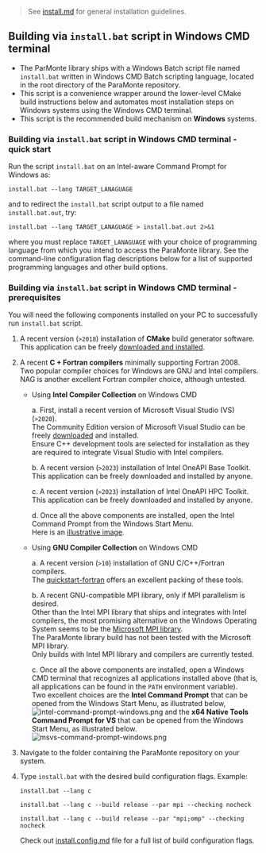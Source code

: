 > See [install.md](./install.md) for general installation guidelines.

##  Building via `install.bat` script in Windows CMD terminal

+   The ParMonte library ships with a Windows Batch script file named `install.bat`
    written in Windows CMD Batch scripting language, located in the root directory
    of the ParaMonte repository.
+   This script is a convenience wrapper around the lower-level CMake build
    instructions below and automates most installation steps
    on Windows systems using the Windows CMD terminal.
+   This script is the recommended build mechanism on **Windows** systems.

### Building via `install.bat` script in Windows CMD terminal - quick start

Run the script `install.bat` on an Intel-aware Command Prompt for Windows as:

```batch  
install.bat --lang TARGET_LANAGUAGE
```  

and to redirect the `install.bat` script output to a file named `install.bat.out`, try:

```batch  
install.bat --lang TARGET_LANAGUAGE > install.bat.out 2>&1
```  

where you must replace `TARGET_LANAGUAGE` with your choice of programming
language from which you intend to access the ParaMonte library. See the
command-line configuration flag descriptions below for a list of
supported programming languages and other build options.

### Building via `install.bat` script in Windows CMD terminal - prerequisites

You will need the following components installed
on your PC to successfully run `install.bat` script.

1.  A recent version (`>2018`) installation of **CMake** build generator software.  
    This application can be freely [downloaded and installed](https://cmake.org/download/).

2.  A recent **C + Fortran compilers** minimally supporting Fortran 2008.  
    Two popular compiler choices for Windows are GNU and Intel compilers.  
    NAG is another excellent Fortran compiler choice, although untested.

    +   Using **Intel Compiler Collection** on Windows CMD

        a.  First, install a recent version of Microsoft Visual Studio (VS) (`>2020`).  
            The Community Edition version of Microsoft Visual Studio can be freely 
            [downloaded](https://visualstudio.microsoft.com/vs/community/) and installed.  
            Ensure C++ development tools are selected for installation as they are
            required to integrate Visual Studio with Intel compilers.

        b.  A recent version (`>2023`) installation of Intel OneAPI Base Toolkit.  
            This application can be freely downloaded and installed by anyone.

        c.  A recent version (`>2023`) installation of Intel OneAPI HPC Toolkit.  
            This application can be freely downloaded and installed by anyone.

        d.  Once all the above components are installed, open the
            Intel Command Prompt from the Windows Start Menu.  
            Here is an [illustrative image](./img/intel-command-prompt-windows.png).

    +   Using **GNU Compiler Collection** on Windows CMD

        a.  A recent version (`>10`) installation of GNU C/C++/Fortran compilers.  
            The [quickstart-fortran](https://github.com/LKedward/quickstart-fortran/releases)
            offers an excellent packing of these tools.

        b.  A recent GNU-compatible MPI library, only if MPI parallelism is desired.  
            Other than the Intel MPI library that ships and integrates with Intel compilers,
            the most promising alternative on the Windows Operating System seems to be the
            [Microsoft MPI library](https://github.com/microsoft/Microsoft-MPI).  
            The ParaMonte library build has not been tested with the Microsoft MPI library.  
            Only builds with Intel MPI library and compilers are currently tested.

        c.  Once all the above components are installed, open a Windows CMD terminal that
            recognizes all applications installed above (that is, all applications can
            be found in the `PATH` environment variable).  
            Two excellent choices are the **Intel Command Prompt** that 
            can be opened from the Windows Start Menu, as illustrated below,
            ![intel-command-prompt-windows.png](https://github.com/cdslaborg/paramonte/img/intel-command-prompt-windows.png)
            and the **x64 Native Tools Command Prompt for VS** that 
            can be opened from the Windows Start Menu, as illustrated below.  
            ![msvs-command-prompt-windows.png](https://github.com/cdslaborg/paramonte/img/msvs-command-prompt-windows.png)

3.  Navigate to the folder containing the ParaMonte repository on your system.

4.  Type `install.bat` with the desired build configuration flags. Example:

    ```batch
    install.bat --lang c
    ```

    ```batch
    install.bat --lang c --build release --par mpi --checking nocheck
    ```

    ```batch
    install.bat --lang c --build release --par "mpi;omp" --checking nocheck
    ```

    Check out [install.config.md](./install.config.md) file for a full list of build configuration flags.
